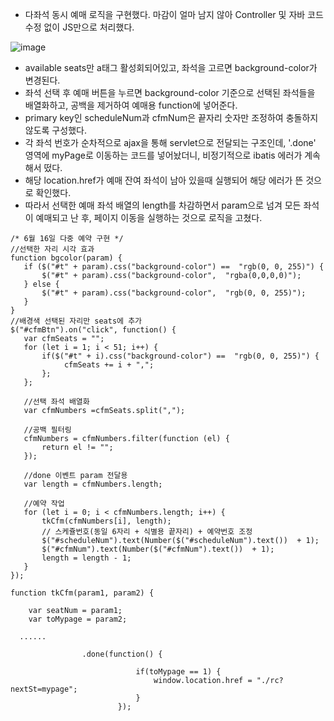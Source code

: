 * 다좌석 동시 예매 로직을 구현했다. 마감이 얼마 남지 않아 Controller 및 자바 코드 수정 없이 JS만으로 처리했다.

![image](https://user-images.githubusercontent.com/62887609/122219921-da981080-ceea-11eb-9509-3d47e29054dd.png)


* available seats만 a태그 활성회되어있고, 좌석을 고르면 background-color가 변경된다.
* 좌석 선택 후 예매 버튼을 누르면 background-color 기준으로 선택된 좌석들을 배열화하고, 공백을 제거하여 예매용 function에 넣어준다.
* primary key인 scheduleNum과 cfmNum은 끝자리 숫자만 조정하여 충돌하지 않도록 구성했다.
* 각 좌석 번호가 순차적으로 ajax을 통해 servlet으로 전달되는 구조인데, '.done' 영역에 myPage로 이동하는 코드를 넣어놨더니, 비정기적으로 ibatis 에러가 계속해서 떴다.
* 해당 location.href가 예매 잔여 좌석이 남아 있을때 실행되어 해당 에러가 뜬 것으로 확인했다. 
* 따라서 선택한 예매 좌석 배열의 length를 차감하면서 param으로 넘겨 모든 좌석이 예매되고 난 후, 페이지 이동을 실행하는 것으로 로직을 고쳤다.


```
/* 6월 16일 다중 예약 구현 */
//선택한 자리 시각 효과
function bgcolor(param) {
   if ($("#t" + param).css("background-color") ==  "rgb(0, 0, 255)") {
       $("#t" + param).css("background-color",  "rgba(0,0,0,0)");
   } else {
       $("#t" + param).css("background-color",  "rgb(0, 0, 255)");
   }
}
//배경색 선택된 자리만 seats에 추가
$("#cfmBtn").on("click", function() {
   var cfmSeats = "";
   for (let i = 1; i < 51; i++) {
       if($("#t" + i).css("background-color") ==  "rgb(0, 0, 255)") {
            cfmSeats += i + ",";
       };
   };
   
   //선택 좌석 배열화
   var cfmNumbers =cfmSeats.split(",");
   
   //공백 필터링
   cfmNumbers = cfmNumbers.filter(function (el) {
       return el != "";
   });
   
   //done 이벤트 param 전달용
   var length = cfmNumbers.length;
   
   //예약 작업
   for (let i = 0; i < cfmNumbers.length; i++) {
       tkCfm(cfmNumbers[i], length);
       // 스케쥴번호(동일 6자리 + 식별용 끝자리) + 예약번호 조정
       $("#scheduleNum").text(Number($("#scheduleNum").text())  + 1);
       $("#cfmNum").text(Number($("#cfmNum").text())  + 1);
       length = length - 1;
   }
});

function tkCfm(param1, param2) {

	var seatNum = param1;
	var toMypage = param2;
  
  ......
  
  				.done(function() {
							
							if(toMypage == 1) {
								window.location.href = "./rc?nextSt=mypage";
							}
						});
  
```
